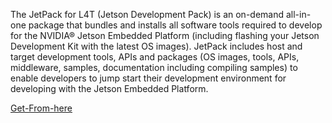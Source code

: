 The JetPack for L4T (Jetson Development Pack) is an on-demand all-in-one package that bundles and installs all software tools required to develop for the NVIDIA® Jetson Embedded Platform (including flashing your Jetson Development Kit with the latest OS images). JetPack includes host and target development tools, APIs and packages (OS images, tools, APIs, middleware, samples, documentation including compiling samples) to enable developers to jump start their development environment for developing with the Jetson Embedded Platform.

[Get-From-here](https://developer.nvidia.com/embedded/jetpack)
